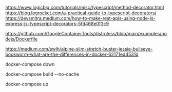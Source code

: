 https://www.logicbig.com/tutorials/misc/typescript/method-decorator.html
https://blog.logrocket.com/a-practical-guide-to-typescript-decorators/
https://devsmitra.medium.com/how-to-make-rest-apis-using-node-js-express-js-typescript-decorators-5fd468e0f3c9




https://github.com/GoogleContainerTools/distroless/blob/main/examples/nodejs/Dockerfile

https://medium.com/swlh/alpine-slim-stretch-buster-jessie-bullseye-bookworm-what-are-the-differences-in-docker-62171ed4531d


docker-compose down

docker-compose build --no-cache

docker-compose up